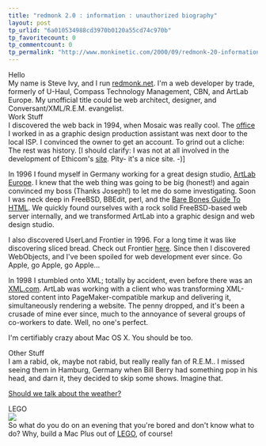 ```yaml
---
title: "redmonk 2.0 : information : unauthorized biography"
layout: post
tp_urlid: "6a010534988cd3970b0120a55cd74c970b"
tp_favoritecount: 0
tp_commentcount: 0
tp_permalink: "http://www.monkinetic.com/2000/09/redmonk-20-information-unauthorized-biography.html"
---
```

<div class="subhead">Hello</div>
My name is Steve Ivy, and I run <a href="http://www.redmonk.net">redmonk.net</a>. I&#39;m a web developer by trade, formerly of U-Haul, Compass Technology Management, CBN, and ArtLab Europe. My unofficial title could be web architect, designer, and Conversant/XML/R.E.M. evangelist.

<div class="subhead">Work Stuff</div>
I discovered the web back in 1994, when Mosaic was really cool. The <a href="http://www.ethi.com">office</a> I worked in as a graphic design production assistant was next door to the local ISP. I convinced the owner to get an account. To grind out a cliche: The rest was history. [I should clarify: I was not at all involved in the development of Ethicom&#39;s <a href="http://www.ethi.com">site</a>. Pity- it&#39;s a nice site. -)]

In 1996 I found myself in Germany working for a great design studio, <a href="http://www.artlabeurope.com">ArtLab Europe</a>. I knew that the web thing was going to be big (honest!) and again convinced my boss (Thanks Joseph!) to let me do some investigating. Soon I was neck deep in FreeBSD, BBEdit, perl, and the <a href="http://www.werbach.com/barebones/barebones.html">Bare Bones Guide To HTML</a>. We quickly found ourselves with a rock solid FreeBSD-based web server internally, and we transformed ArtLab into a graphic design and web design studio. 

I also discovered UserLand Frontier in 1996. For a  long time it was like discovering sliced bread.  Check out Frontier <a href="http://frontier.userland.com">here</a>. Since then I discovered WebObjects, and I&#39;ve been spoiled for web development ever since. Go Apple, go Apple, go Apple...

In 1998 I stumbled onto XML; totally by accident, even before there was an <a href="http://www.xml.com">XML.com</a>. ArtLab was working with a client who was transforming XML-stored content into PageMaker-compatible markup and delivering it, simultaneously rendering a website. The penny dropped, and it&#39;s been a crusade of mine ever since, much to the annoyance of several groups of co-workers to date. Well, no one&#39;s perfect.

I&#39;m certifiably crazy about Mac OS X. You should be too.

<div class="subhead">Other Stuff</div>
I am a rabid, ok, maybe not rabid, but really really fan of R.E.M.. I missed seeing them in Hamburg, Germany when Bill Berry had something pop in his head, and darn it, they decided to skip some shows. Imagine that.

<a href="http://www.murmurs.com">Should we talk about the weather?</a>

<div class="subhead">LEGO</div>
<img border="0" src="http://media.redmonk.net/images/loveMyMac.jpg" /><br />
So what do you do on an evening that you&#39;re bored and don&#39;t know what to do? Why, build a Mac Plus out of <a href="http://www.lego.com">LEGO</a>, of course!
